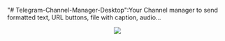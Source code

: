 "# Telegram-Channel-Manager-Desktop":Your Channel manager to send formatted text, URL buttons, file with caption, audio...
<p align="center">
  <img src="http://introducing.ir/wp-content/uploads/2016/05/TCMD-LLL.jpg"/>
</p>
